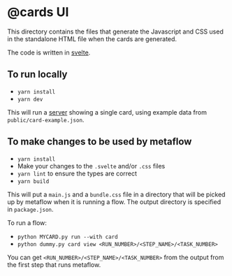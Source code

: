 # @cards UI

This directory contains the files that generate the Javascript and CSS used in the standalone HTML file when the cards are generated.

The code is written in [svelte](https://svelte.dev/).

## To run locally

- `yarn install`
- `yarn dev`

This will run a [server](http://localhost:8080) showing a single card, using example data from `public/card-example.json`.

## To make changes to be used by metaflow

- `yarn install`
- Make your changes to the `.svelte` and/or `.css` files
- `yarn lint` to ensure the types are correct
- `yarn build`

This will put a `main.js` and a `bundle.css` file in a directory that will be picked up by metaflow when it is running a flow. The output directory is specified in `package.json`.

To run a flow:

- `python MYCARD.py run --with card`
- `python dummy.py card view <RUN_NUMBER>/<STEP_NAME>/<TASK_NUMBER>`

You can get `<RUN_NUMBER>/<STEP_NAME>/<TASK_NUMBER>` from the output from the first step that runs metaflow.
